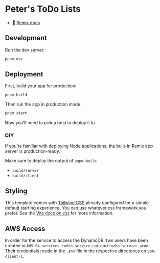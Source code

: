 # Peter's ToDo Lists

- 📖 [Remix docs](https://remix.run/docs)

## Development

Run the dev server:

```bash
pnpm dev
```

## Deployment

First, build your app for production:

```bash
pnpm build
```

Then run the app in production mode:

```bash
pnpm start
```

Now you'll need to pick a host to deploy it to.

### DIY

If you're familiar with deploying Node applications, the built-in Remix app server is production-ready.

Make sure to deploy the output of `pnpm build`

- `build/server`
- `build/client`

## Styling

This template comes with [Tailwind CSS](https://tailwindcss.com/) already configured for a simple default starting experience. You can use whatever css framework you prefer. See the [Vite docs on css](https://vitejs.dev/guide/features.html#css) for more information.

## AWS Access

In order for the service to access the DynamoDB, two users have been created in
`AWS-04-services`: `todos-service-uat` and `todos-service-prod`. Their credentials
reside in the `.env` file in the respective directories on `vpn-client-1`.
